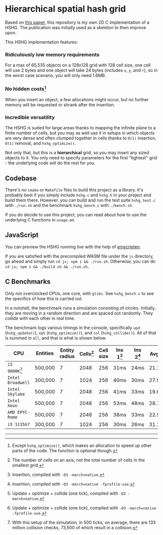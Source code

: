 # Hierarchical spatial hash grid

Based on [this paper](https://www10.cs.fau.de/publications/theses/2009/Schornbaum_SA_2009.pdf), this repository is my own 2D C implementation of a HSHG. The publication was initially used as a skeleton to then improve upon.

This HSHG implementation features:

### Ridiculously low memory requirements
For a max of 65,535 objects on a 128x128 grid with 128 cell size, one cell will use 2 bytes and one object will take 24 bytes (includes `x`, `y`, and `r`), so in the worst case scenario, you will only need 1.6MB.

### No hidden costs[^1]
When you insert an object, a few allocations might occur, but no further memory will be requested or shrank after the insertion.

### Incredible versatility
The HSHG is suited for large areas thanks to mapping the infinite plane to a finite number of cells, but you may as well use it in setups in which objects are very dense and often clumped together in cells thanks to `O(1)` insertion, `O(1)` removal, and `hshg_optimize()`.

Not only that, but this is a **hierarchical** grid, so you may insert any sized objects to it. You only need to specify parameters for the first "tightest" grid - the underlying code will do the rest for you.

## Codebase

There's no `cmake` or `Makefile` files to build this project as a library. It's probably best if you simply include `hshg.c` and `hshg.h` in your project and build them there. However, you can build and run the test suite `hshg_test.c` with `./run.sh` and the benchmark `hshg_bench.c` with `./bench.sh`.

If you do decide to use this project, you can read about how to use the underlying C functions in `usage.md`.

## JavaScript

You can preview the HSHG running live with the help of [emscripten](https://emscripten.org/).

If you are satisfied with the precompiled WASM file under the `js` directory, go ahead and simply run `cd js; npm i && ./run.sh`. Otherwise, you can do `cd js; npm i && ./build.sh && ./run.sh`.

## C Benchmarks

Only not overclocked CPUs, one core, with `glibc`. See `hshg_bench.c` to see the specifics of how this is carried out.

In a nutshell, the benchmark runs a simulation consisting of circles. Initially, they are moving in a random direction and are spaced out randomly. They collide with each other in real time.

The benchmark logs various timings in the console, specifically `upd` (`hshg_update()`), `opt` (`hshg_optimize()`), and `col` (`hshg_collide()`). All of that is summed in `all`, and that is what is shown below.

|          CPU          |  Entities  | Entity radius | Cells[^2] | Cell size | Ins 1[^3] | Ins 2[^4] | Avg 1[^5] | Avg 2[^6] |
| --------------------- | ---------- | ------------- | --------- | --------- | --------- | --------- | --------- | --------- |
|     `i5 9600K`[^7]    |  500,000   |       7       |   2048    |    256    |   31ms    |   24ms    |  21.1ms   |  18.3ms   |
|   `Intel Broadwell`   |  300,000   |       7       |   1024    |    256    |   40ms    |   30ms    |  27.9ms   |  24.0ms   |
|    `Intel Skylake`    |  500,000   |       7       |   2048    |    256    |   41ms    |   33ms    |  19.6ms   |  16.9ms   |
|     `Intel Xeon`      |  500,000   |       7       |   2048    |    256    |   53ms    |   48ms    |  28.7ms   |  25.2ms   |
|    `AMD EPYC-Rome`    |  500,000   |       7       |   2048    |    256    |   38ms    |   33ms    |  22.5ms   |  18.5ms   |
|      `i5 1135G7`      |  300,000   |       7       |   1024    |    256    |   30ms    |   26ms    |  31.1ms   |  29.1ms   |

---

[^1]: Except `hshg_optimize()`, which makes an allocation to speed up other parts of the code. The function is optional though.

[^2]: The number of cells on an axis, not the total number of cells in the smallest grid.

[^3]: Insertion, compiled with `-O3 -march=native`.

[^4]: Insertion, compiled with `-O3 -march=native -fprofile-use`.

[^5]: Update + optimize + collide (one tick), compiled with `-O3 -march=native`.

[^6]: Update + optimize + collide (one tick), compiled with `-O3 -march=native -fprofile-use`.

[^7]: With this setup of the simulation, in 500 ticks, on average, there are 133 million collision checks, 73,500 of which result in a collision.
